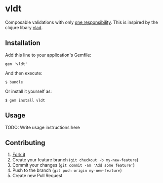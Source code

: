 # vldt

Composable validations with only [one responsibility](http://en.wikipedia.org/wiki/Single_responsibility_principle). This is inspired by the clojure libary [vlad](https://github.com/logaan/vlad).

## Installation

Add this line to your application's Gemfile:

    gem 'vldt'

And then execute:

    $ bundle

Or install it yourself as:

    $ gem install vldt

## Usage

TODO: Write usage instructions here

## Contributing

1. [Fork it](https://github.com/CQQL/vldt/fork)
2. Create your feature branch (`git checkout -b my-new-feature`)
3. Commit your changes (`git commit -am 'Add some feature'`)
4. Push to the branch (`git push origin my-new-feature`)
5. Create new Pull Request
